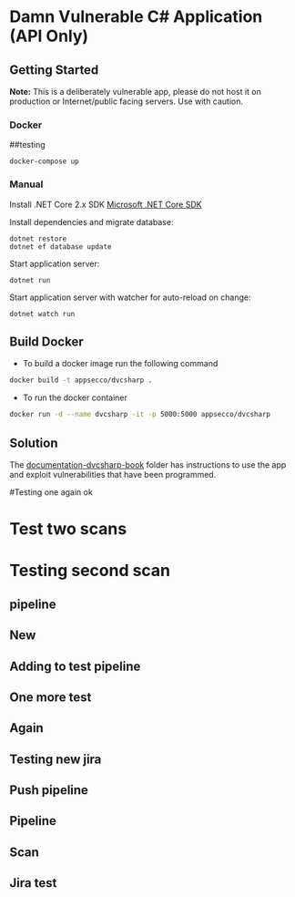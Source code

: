 # Damn Vulnerable C# Application (API Only)

## Getting Started

**Note:** This is a deliberately vulnerable app, please do not host it on production or Internet/public facing servers. Use with caution.

### Docker
##testing

```
docker-compose up
```

### Manual

Install .NET Core 2.x SDK
[Microsoft .NET Core SDK](https://www.microsoft.com/net/download/macos)

Install dependencies and migrate database:

```
dotnet restore
dotnet ef database update
```

Start application server:

```
dotnet run
```

Start application server with watcher for auto-reload on change:

```
dotnet watch run
```

## Build Docker

* To build a docker image run the following command

```bash
docker build -t appsecco/dvcsharp .
```

* To run the docker container

```bash
docker run -d --name dvcsharp -it -p 5000:5000 appsecco/dvcsharp
```

## Solution

The [documentation-dvcsharp-book](./documentation-dvcsharp-book) folder has instructions to use the app and exploit vulnerabilities that have been programmed.


#Testing one again ok
# Test two scans
# Testing second scan

## pipeline
## New
## Adding to test pipeline
## One more test
## Again
## Testing new jira
## Push pipeline
## Pipeline
## Scan
## Jira test
